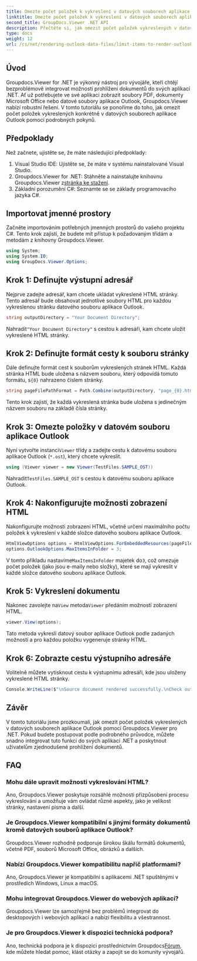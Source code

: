 ```yaml
---
title: Omezte počet položek k vykreslení v datových souborech aplikace Outlook
linktitle: Omezte počet položek k vykreslení v datových souborech aplikace Outlook
second_title: GroupDocs.Viewer .NET API
description: Přečtěte si, jak omezit počet položek vykreslených v datových souborech aplikace Outlook pomocí Groupdocs.Viewer for .NET. Postupujte krok za krokem pro bezproblémovou integraci.
type: docs
weight: 12
url: /cs/net/rendering-outlook-data-files/limit-items-to-render-outlook-data-files/
---
```

## Úvod
Groupdocs.Viewer for .NET je výkonný nástroj pro vývojáře, kteří chtějí bezproblémově integrovat možnosti prohlížení dokumentů do svých aplikací .NET. Ať už potřebujete ve své aplikaci zobrazit soubory PDF, dokumenty Microsoft Office nebo datové soubory aplikace Outlook, Groupdocs.Viewer nabízí robustní řešení. V tomto tutoriálu se ponoříme do toho, jak omezit počet položek vykreslených konkrétně v datových souborech aplikace Outlook pomocí podrobných pokynů.
## Předpoklady
Než začnete, ujistěte se, že máte následující předpoklady:
1. Visual Studio IDE: Ujistěte se, že máte v systému nainstalované Visual Studio.
2.  Groupdocs.Viewer for .NET: Stáhněte a nainstalujte knihovnu Groupdocs.Viewer z[stránka ke stažení](https://releases.groupdocs.com/viewer/net/).
3. Základní porozumění C#: Seznamte se se základy programovacího jazyka C#.

## Importovat jmenné prostory
Začněte importováním potřebných jmenných prostorů do vašeho projektu C#. Tento krok zajistí, že budete mít přístup k požadovaným třídám a metodám z knihovny Groupdocs.Viewer.
```csharp
using System;
using System.IO;
using GroupDocs.Viewer.Options;
```
## Krok 1: Definujte výstupní adresář
Nejprve zadejte adresář, kam chcete ukládat vykreslené HTML stránky. Tento adresář bude obsahovat jednotlivé soubory HTML pro každou vykreslenou stránku datového souboru aplikace Outlook.
```csharp
string outputDirectory = "Your Document Directory";
```
 Nahradit`"Your Document Directory"` s cestou k adresáři, kam chcete uložit vykreslené HTML stránky.
## Krok 2: Definujte formát cesty k souboru stránky
 Dále definujte formát cest k souborům vykreslených stránek HTML. Každá stránka HTML bude uložena s názvem souboru, který odpovídá tomuto formátu, s`{0}` nahrazeno číslem stránky.
```csharp
string pageFilePathFormat = Path.Combine(outputDirectory, "page_{0}.html");
```
Tento krok zajistí, že každá vykreslená stránka bude uložena s jedinečným názvem souboru na základě čísla stránky.
## Krok 3: Omezte položky v datovém souboru aplikace Outlook
 Nyní vytvořte instanci`Viewer` třídy a zadejte cestu k datovému souboru aplikace Outlook (`*.ost`), který chcete vykreslit.
```csharp
using (Viewer viewer = new Viewer(TestFiles.SAMPLE_OST))
```
 Nahradit`TestFiles.SAMPLE_OST` s cestou k datovému souboru aplikace Outlook.
## Krok 4: Nakonfigurujte možnosti zobrazení HTML
Nakonfigurujte možnosti zobrazení HTML, včetně určení maximálního počtu položek k vykreslení v každé složce datového souboru aplikace Outlook.
```csharp
HtmlViewOptions options = HtmlViewOptions.ForEmbeddedResources(pageFilePathFormat);
options.OutlookOptions.MaxItemsInFolder = 3;
```
 V tomto příkladu nastavíme`MaxItemsInFolder` majetek do`3`, což omezuje počet položek (jako jsou e-maily nebo složky), které se mají vykreslit v každé složce datového souboru aplikace Outlook.
## Krok 5: Vykreslení dokumentu
 Nakonec zavolejte na`View` metoda`Viewer` předáním možností zobrazení HTML.
```csharp
viewer.View(options);
```
Tato metoda vykreslí datový soubor aplikace Outlook podle zadaných možností a pro každou položku vygeneruje stránky HTML.
## Krok 6: Zobrazte cestu výstupního adresáře
Volitelně můžete vytisknout cestu k výstupnímu adresáři, kde jsou uloženy vykreslené HTML stránky.
```csharp
Console.WriteLine($"\nSource document rendered successfully.\nCheck output in {outputDirectory}.");
```

## Závěr
V tomto tutoriálu jsme prozkoumali, jak omezit počet položek vykreslených v datových souborech aplikace Outlook pomocí Groupdocs.Viewer pro .NET. Pokud budete postupovat podle podrobného průvodce, můžete snadno integrovat tuto funkci do svých aplikací .NET a poskytnout uživatelům zjednodušené prohlížení dokumentů.
## FAQ
### Mohu dále upravit možnosti vykreslování HTML?
Ano, Groupdocs.Viewer poskytuje rozsáhlé možnosti přizpůsobení procesu vykreslování a umožňuje vám ovládat různé aspekty, jako je velikost stránky, nastavení písma a další.
### Je Groupdocs.Viewer kompatibilní s jinými formáty dokumentů kromě datových souborů aplikace Outlook?
Groupdocs.Viewer rozhodně podporuje širokou škálu formátů dokumentů, včetně PDF, souborů Microsoft Office, obrázků a dalších.
### Nabízí Groupdocs.Viewer kompatibilitu napříč platformami?
Ano, Groupdocs.Viewer je kompatibilní s aplikacemi .NET spuštěnými v prostředích Windows, Linux a macOS.
### Mohu integrovat Groupdocs.Viewer do webových aplikací?
Groupdocs.Viewer lze samozřejmě bez problémů integrovat do desktopových i webových aplikací a nabízí flexibilitu a všestrannost.
### Je pro Groupdocs.Viewer k dispozici technická podpora?
 Ano, technická podpora je k dispozici prostřednictvím Groupdocs[Fórum](https://forum.groupdocs.com/c/viewer/9), kde můžete hledat pomoc, klást otázky a zapojit se do komunity vývojářů.